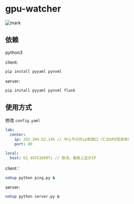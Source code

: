 # gpu-watcher

![mark](http://qizhang.info/gpu-watcher.png)

## 依赖

python3

client:
```bash
pip install pyyaml pynvml
```

server:
```bash
pip install pyyaml pynvml flask
```

## 使用方式

修改 `config.yaml`

```yaml
lab:
  center:
    ip: 202.204.62.145 // 中心节点的ip和端口（汇总GPU信息用）
    port: 80

local:
  host: G1_4GTX1080Ti // 取消，看板上显示IP
```

client：

```bash
nohup python ping.py &
```

server:

```bash
nohup python server.py &
```
